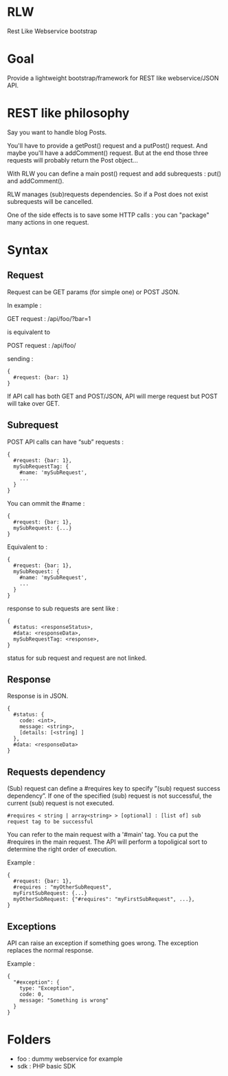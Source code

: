 RLW
===
Rest Like Webservice bootstrap

Goal
====
Provide a lightweight bootstrap/framework for REST like webservice/JSON API.

REST like philosophy
====================
Say you want to handle blog Posts.

You'll have to provide a getPost() request and a putPost() request. And maybe you'll have a addComment() request. But at the end those three requests will probably return the Post object...

With RLW you can define a main post() request and add subrequests : put() and addComment().

RLW manages (sub)requests dependencies. So if a Post does not exist subrequests will be cancelled.

One of the side effects is to save some HTTP calls : you can "package" many actions in one request.

Syntax
======

Request
-------

Request can be GET params (for simple one) or POST JSON.

In example :

GET request : /api/foo/?bar=1

is equivalent to

POST request : /api/foo/

sending :

    {
      #request: {bar: 1}
    }

If API call has both GET and POST/JSON, API will merge request but POST will take over GET.

Subrequest
----------

POST API calls can have “sub” requests :

    {
      #request: {bar: 1},
      mySubRequestTag: {
        #name: 'mySubRequest',
        ...
      }
    }

You can ommit the #name :

    {
      #request: {bar: 1},
      mySubRequest: {...}
    }

Equivalent to :

    {
      #request: {bar: 1},
      mySubRequest: {
        #name: 'mySubRequest',
        ...
      }
    }

response to sub requests are sent like :

    {
      #status: <responseStatus>,
      #data: <responseData>,
      mySubRequestTag: <response>,
    }
    
status for sub request and request are not linked.

Response
--------

Response is in JSON.

    {
      #status: {
        code: <int>,
        message: <string>,
        [details: [<string] ]
      },
      #data: <responseData>
    }

Requests dependency
-------------------

(Sub) request can define a #requires key to specify ”(sub) request success dependency”. If one of the specified (sub) request is not successful, the current (sub) request is not executed.

    #requires < string | array<string> > [optional] : [list of] sub request tag to be successful

You can refer to the main request with a '#main' tag. You ca put the #requires in the main request. The API will perform a topoligical sort to determine the right order of execution.

Example :

    {
      #request: {bar: 1},
      #requires : "myOtherSubRequest",
      myFirstSubRequest: {...}    
      myOtherSubRequest: {"#requires": "myFirstSubRequest", ...},
    }

Exceptions
----------

API can raise an exception if something goes wrong. The exception replaces the normal response.

Example :

    {
      "#exception": {
        type: "Exception",
        code: 0,
        message: "Something is wrong"
      }
    }


Folders
=======
 + foo : dummy webservice for example
 + sdk : PHP basic SDK
